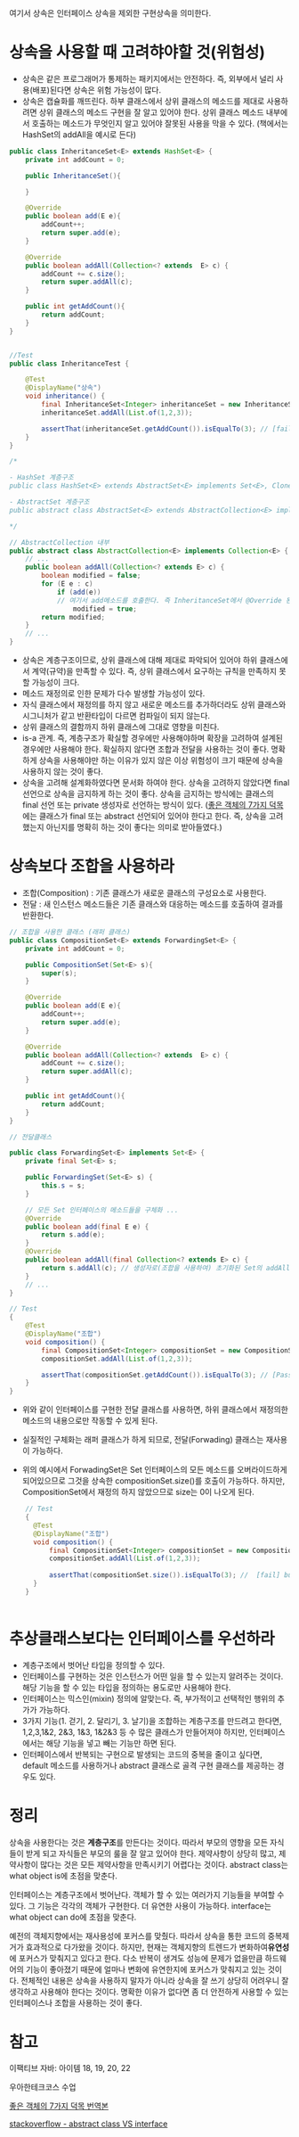 여기서 상속은 인터페이스 상속을 제외한 구현상속을 의미한다.

# 상속을 사용할 때 고려햐야할 것(위험성)

-   상속은 같은 프로그래머가 통제하는 패키지에서는 안전하다. 즉, 외부에서 널리 사용(배포)된다면 상속은 위험 가능성이 많다.
-   상속은 캡슐화를 깨뜨린다. 하부 클래스에서 상위 클래스의 메소드를 제대로 사용하려면 상위 클래스의 메소드 구현을 잘 알고 있어야 한다. 상위 클래스 메소드 내부에서 호출하는 메소드가 무엇인지 알고 있어야 잘못된 사용을 막을 수 있다. (책에서는 HashSet의 addAll을 예시로 든다)

```java
public class InheritanceSet<E> extends HashSet<E> {
    private int addCount = 0;

    public InheritanceSet(){

    }

    @Override
    public boolean add(E e){
        addCount++;
        return super.add(e);
    }

    @Override
    public boolean addAll(Collection<? extends  E> c) {
        addCount += c.size();
        return super.addAll(c);
    }

    public int getAddCount(){
        return addCount;
    }
}


//Test
public class InheritanceTest {

    @Test
    @DisplayName("상속")
    void inheritance() {
        final InheritanceSet<Integer> inheritanceSet = new InheritanceSet<>();
        inheritanceSet.addAll(List.of(1,2,3));

        assertThat(inheritanceSet.getAddCount()).isEqualTo(3); // [fail] but was : 6
    }
}
```

```java
/*

- HashSet 계층구조
public class HashSet<E> extends AbstractSet<E> implements Set<E>, Cloneable, java.io.Serializable

- AbstractSet 계층구조
public abstract class AbstractSet<E> extends AbstractCollection<E> implements Set<E>

*/

// AbstractCollection 내부
public abstract class AbstractCollection<E> implements Collection<E> {
    // ...
    public boolean addAll(Collection<? extends E> c) {
        boolean modified = false;
        for (E e : c)
            if (add(e)) 
            // 여기서 add메소드를 호출한다. 즉 InheritanceSet에서 @Override 된 add를 다시 호출한다.
                modified = true;
        return modified;
    }
    // ...
}
```

-   상속은 계층구조이므로, 상위 클래스에 대해 제대로 파악되어 있어야 하위 클래스에서 계약(규약)을 만족할 수 있다. 즉, 상위 클래스에서 요구하는 규칙을 만족하지 못할 가능성이 크다.
-   메소드 재정의로 인한 문제가 다수 발생할 가능성이 있다.
-   자식 클래스에서 재정의를 하지 않고 새로운 메소드를 추가하더라도 상위 클래스와 시그니처가 같고 반환타입이 다르면 컴파일이 되지 않는다.
-   상위 클래스의 결함까지 하위 클래스에 그대로 영향을 미친다.
-   is-a 관계. 즉, 계층구조가 확실할 경우에만 사용해야하며 확장을 고려하여 설계된 경우에만 사용해야 한다. 확실하지 않다면 조합과 전달을 사용하는 것이 좋다. 명확하게 상속을 사용해야만 하는 이유가 있지 않은 이상 위험성이 크기 때문에 상속을 사용하지 않는 것이 좋다.
-   상속을 고려해 설계화하였다면 문서화 하여야 한다. 상속을 고려하지 않았다면 final 선언으로 상속을 금지하게 하는 것이 좋다. 상속을 금지하는 방식에는 클래스의 final 선언 또는 private 생성자로 선언하는 방식이 있다. ([좋은 객체의 7가지 덕목](https://codingnuri.com/seven-virtues-of-good-object/)에는 클래스가 final 또는 abstract 선언되어 있어야 한다고 한다. 즉, 상속을 고려했는지 아닌지를 명확히 하는 것이 좋다는 의미로 받아들였다.)

# 상속보다 조합을 사용하라

-   조합(Composition) : 기존 클래스가 새로운 클래스의 구성요소로 사용한다.
-   전달 : 새 인스턴스 메소드들은 기존 클래스와 대응하는 메소드를 호출하여 결과를 반환한다.

```java
// 조합을 사용한 클래스 (래퍼 클래스)
public class CompositionSet<E> extends ForwardingSet<E> {
    private int addCount = 0;

    public CompositionSet(Set<E> s){
        super(s);
    }

    @Override
    public boolean add(E e){
        addCount++;
        return super.add(e);
    }

    @Override
    public boolean addAll(Collection<? extends  E> c) {
        addCount += c.size();
        return super.addAll(c);
    }

    public int getAddCount(){
        return addCount;
    }
}

// 전달클래스

public class ForwardingSet<E> implements Set<E> {
    private final Set<E> s;

    public ForwardingSet(Set<E> s) {
        this.s = s;
    }

    // 모든 Set 인터페이스의 메소드들을 구체화 ...
    @Override
    public boolean add(final E e) {
        return s.add(e);
    }
    @Override
    public boolean addAll(final Collection<? extends E> c) {
        return s.addAll(c); // 생성자로(조합을 사용하여) 초기화된 Set의 addAll을 호출
    }
    // ...
}

// Test
{
    @Test
    @DisplayName("조합")
    void composition() {
        final CompositionSet<Integer> compositionSet = new CompositionSet<>(new HashSet<>());
        compositionSet.addAll(List.of(1,2,3));

        assertThat(compositionSet.getAddCount()).isEqualTo(3); // [Passed]
    }
}
```

-   위와 같이 인터페이스를 구현한 전달 클래스를 사용하면, 하위 클래스에서 재정의한 메소드의 내용으로만 작동할 수 있게 된다.

-   실질적인 구체화는 래퍼 클래스가 하게 되므로, 전달(Forwading) 클래스는 재사용이 가능하다.
-   위의 예시에서 ForwadingSet은 Set 인터페이스의 모든 메소드를 오버라이드하게 되어있으므로 그것을 상속한 compositionSet.size()를 호출이 가능하다. 하지만, CompositionSet에서 재정의 하지 않았으므로 size는 0이 나오게 된다.
    
```java
    // Test
    {
      @Test
      @DisplayName("조합")
      void composition() {
          final CompositionSet<Integer> compositionSet = new CompositionSet<>(new HashSet<>());
          compositionSet.addAll(List.of(1,2,3));
    
          assertThat(compositionSet.size()).isEqualTo(3); //  [fail] but was : 0
      }
    }
    
```


# 추상클래스보다는 인터페이스를 우선하라

-   계층구조에서 벗어난 타입을 정의할 수 있다.
-   인터페이스를 구현하는 것은 인스턴스가 어떤 일을 할 수 있는지 알려주는 것이다. 해당 기능을 할 수 있는 타입을 정의하는 용도로만 사용해야 한다.
-   인터페이스는 믹스인(mixin) 정의에 알맞는다. 즉, 부가적이고 선택적인 행위의 추가가 가능하다.
-   3가지 기능(1. 걷기, 2. 달리기, 3. 날기)을 조합하는 계층구조를 만드려고 한다면, 1,2,3,1&2, 2&3, 1&3, 1&2&3 등 수 많은 클래스가 만들어져야 하지만, 인터페이스에서는 해당 기능을 넣고 빼는 기능만 하면 된다.
-   인터페이스에서 반복되는 구현으로 발생되는 코드의 중복을 줄이고 싶다면, default 메소드를 사용하거나 abstract 클래스로 골격 구현 클래스를 제공하는 경우도 있다.

# 정리

상속을 사용한다는 것은 **계층구조**를 만든다는 것이다. 따라서 부모의 영향을 모든 자식들이 받게 되고 자식들은 부모의 룰을 잘 알고 있어야 한다. 제약사항이 상당히 많고, 제약사항이 많다는 것은 모든 제약사항을 만족시키기 어렵다는 것이다. abstract class는 what object is에 초점을 맞춘다.

인터페이스는 계층구조에서 벗어난다. 객체가 할 수 있는 여러가지 기능들을 부여할 수 있다. 그 기능은 각각의 객체가 구현한다. 더 유연한 사용이 가능하다. interface는 what object can do에 초점을 맞춘다.

예전의 객체지향에서는 재사용성에 포커스를 맞췄다. 따라서 상속을 통한 코드의 중복제거가 효과적으로 다가왔을 것이다. 하지만, 현재는 객체지향의 트렌드가 변화하여**유연성**에 포커스가 맞춰지고 있다고 한다. 다소 반복이 생겨도 성능에 문제가 없을만큼 하드웨어의 기능이 좋아졌기 때문에 얼마나 변화에 유연한지에 포커스가 맞춰지고 있는 것이다. 전체적인 내용은 상속을 사용하지 말자가 아니라 상속을 잘 쓰기 상당히 어려우니 잘 생각하고 사용해야 한다는 것이다. 명확한 이유가 없다면 좀 더 안전하게 사용할 수 있는 인터페이스나 조합을 사용하는 것이 좋다.

# 참고

이팩티브 자바: 아이템 18, 19, 20, 22

우아한테크코스 수업

[좋은 객체의 7가지 덕목 번역본](https://codingnuri.com/seven-virtues-of-good-object/)

[stackoverflow - abstract class VS interface](https://stackoverflow.com/questions/479142/when-to-use-an-interface-instead-of-an-abstract-class-and-vice-versa)